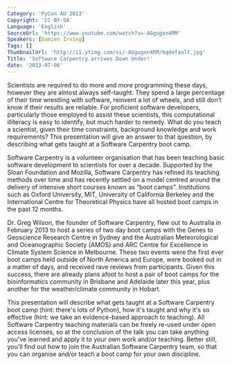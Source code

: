 ```yaml
---
Category: 'PyCon AU 2013'
Copyright: 'CC-BY-SA'
Language: 'English'
SourceUrl: 'https://www.youtube.com/watch?v=-AGgugxn4RM'
Speakers: [Damien Irving]
Tags: []
ThumbnailUrl: 'http://i1.ytimg.com/vi/-AGgugxn4RM/hqdefault.jpg'
Title: 'Software Carpentry arrives Down Under!'
date: '2013-07-06'
---
```

Scientists are required to do more and more programming these days,  however they are almost always self-taught. They spend a large percentage of their time wrestling with software, reinvent a lot of wheels, and still don’t know if their results are reliable. For proficient software developers, particularly those employed to assist these scientists, this computational illiteracy is easy to identify, but much harder to remedy. What do you teach a scientist, given their time constraints, background knowledge and work requirements? This presentation will give an answer to that question, by describing what gets taught at a Software Carpentry boot camp.

Software Carpentry is a volunteer organisation that has been teaching basic software development to scientists for over a decade. Supported by the Sloan Foundation and Mozilla, Software Carpentry has refined its teaching methods over time and has recently settled on a model centred around the delivery of intensive short courses known as “boot camps”. Institutions such as Oxford University, MIT, University of California Berkeley and the International Centre for Theoretical Physics have all hosted boot camps in the past 12 months.     

Dr. Greg Wilson, the founder of Software Carpentry, flew out to Australia in February 2013 to host a series of two day boot camps with the Genes to Geoscience Research Centre in Sydney and the Australian Meteorological and Oceanographic Society (AMOS) and ARC Centre for Excellence in Climate System Science in Melbourne. These two events were the first ever boot camps held outside of North America and Europe, were booked out in a matter of days, and received rave reviews from participants. Given this success, there are already plans afoot to host a pair of boot camps for the bioinformatics community in Brisbane and Adelaide later this year, plus another for the weather/climate community in Hobart. 

This presentation will describe what gets taught at a Software Carpentry boot camp (hint: there's lots of Python), how it's taught and why it's so effective (hint: we take an evidence-based approach to teaching). All Software Carpentry teaching materials can be freely re-used under open access licenses, so at the conclusion of the talk you can take anything you've learned and apply it to your own work and/or teaching. Better still, you'll find out how to join the Australian Software Carpentry team, so that you can organise and/or teach a boot camp for your own discipline.        
